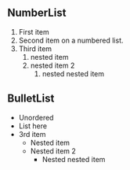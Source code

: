 
## NumberList

1. First item
1. Second item on a numbered list.
1. Third item
    1. nested item
    1. nested item 2
        1. nested nested item

## BulletList

 - Unordered
 - List here
 - 3rd item
     - Nested item
     -  Nested item 2
         - Nested nested item




<!-- NotionPageWriter
-->